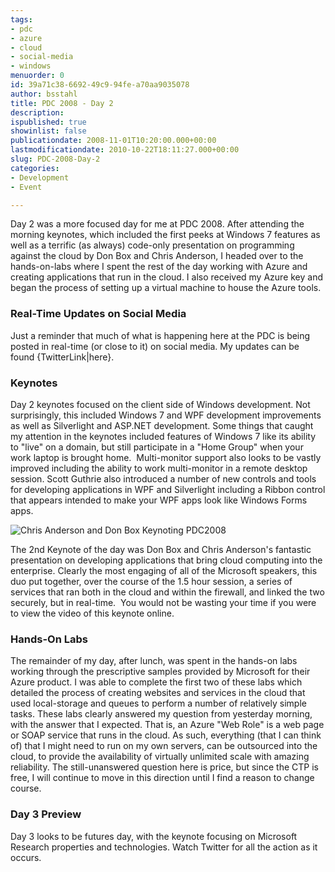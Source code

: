 ```yaml
---
tags:
- pdc
- azure
- cloud
- social-media
- windows
menuorder: 0
id: 39a71c38-6692-49c9-94fe-a70aa9035078
author: bsstahl
title: PDC 2008 - Day 2
description: 
ispublished: true
showinlist: false
publicationdate: 2008-11-01T10:20:00.000+00:00
lastmodificationdate: 2010-10-22T18:11:27.000+00:00
slug: PDC-2008-Day-2
categories:
- Development
- Event

---
```

Day 2 was a more focused day for me at PDC 2008. After attending the morning keynotes, which included the first peeks at Windows 7 features as well as a terrific (as always) code-only presentation on programming against the cloud by Don Box and Chris Anderson, I headed over to the hands-on-labs where I spent the rest of the day working with Azure and creating applications that run in the cloud. I also received my Azure key and began the process of setting up a virtual machine to house the Azure tools.

### Real-Time Updates on Social Media

Just a reminder that much of what is happening here at the PDC is being posted in real-time (or close to it) on social media. My updates can be found {TwitterLink|here}.

### Keynotes

Day 2 keynotes focused on the client side of Windows development. Not surprisingly, this included Windows 7 and WPF development improvements as well as Silverlight and ASP.NET development. Some things that caught my attention in the keynotes included features of Windows 7 like its ability to "live" on a domain, but still participate in a "Home Group" when your work laptop is brought home.  Multi-monitor support also looks to be vastly improved including the ability to work multi-monitor in a remote desktop session. Scott Guthrie also introduced a number of new controls and tools for developing applications in WPF and Silverlight including a Ribbon control that appears intended to make your WPF apps look like Windows Forms apps.

![Chris Anderson and Don Box Keynoting PDC2008](https://farm4.static.flickr.com/3141/2984522640_4474ab254e.jpg)

The 2nd Keynote of the day was Don Box and Chris Anderson's fantastic presentation on developing applications that bring cloud computing into the enterprise. Clearly the most engaging of all of the Microsoft speakers, this duo put together, over the course of the 1.5 hour session, a series of services that ran both in the cloud and within the firewall, and linked the two securely, but in real-time.  You would not be wasting your time if you were to view the video of this keynote online.

### Hands-On Labs

The remainder of my day, after lunch, was spent in the hands-on labs working through the prescriptive samples provided by Microsoft for their Azure product. I was able to complete the first two of these labs which detailed the process of creating websites and services in the cloud that used local-storage and queues to perform a number of relatively simple tasks. These labs clearly answered my question from yesterday morning, with the answer that I expected. That is, an Azure "Web Role" is a web page or SOAP service that runs in the cloud. As such, everything (that I can think of) that I might need to run on my own servers, can be outsourced into the cloud, to provide the availability of virtually unlimited scale with amazing reliability. The still-unanswered question here is price, but since the CTP is free, I will continue to move in this direction until I find a reason to change course.

### Day 3 Preview

Day 3 looks to be futures day, with the keynote focusing on Microsoft Research properties and technologies. Watch Twitter for all the action as it occurs.
